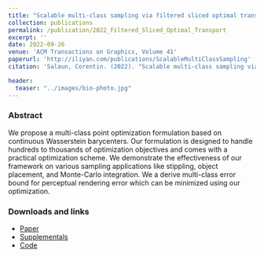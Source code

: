 ```yaml
---
title: "Scalable multi-class sampling via filtered sliced optimal transport"
collection: publications
permalink: /publication/2022_Filtered_Sliced_Optimal_Transport
excerpt: ''
date: 2022-09-26
venue: 'ACM Transactions on Graphics, Volume 41'
paperurl: 'http://iliyan.com/publications/ScalableMultiClassSampling'
citation: 'Salaun, Corentin. (2022). "Scalable multi-class sampling via filtered sliced optimal transport" <i>ACM Transactions on Graphics, Volume 41</i>.'

header:
  teaser: "../images/bio-photo.jpg"
---
```



### Abstract

We propose a multi-class point optimization formulation based on continuous Wasserstein barycenters. Our formulation is designed to handle hundreds to thousands of optimization objectives and comes with a practical optimization scheme. We demonstrate the effectiveness of our framework on various sampling applications like stippling, object placement, and Monte-Carlo integration. We a derive multi-class error bound for perceptual rendering error which can be minimized using our optimization.


### Downloads and links
- [Paper](http://iribis.github.io/files/Scalable_multi-class_sampling_via_filtered_sliced_optimal_transport.pdf)<br />
- [Supplementals](http://iribis.github.io/extra/FSOT/index.html)
- [Code](https://github.com/iribis/filtered-sliced-optimal-transport)
